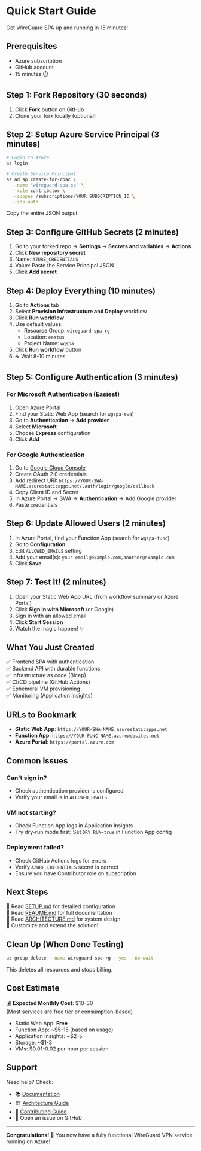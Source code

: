 # Quick Start Guide

Get WireGuard SPA up and running in 15 minutes!

## Prerequisites

- Azure subscription
- GitHub account
- 15 minutes ⏱️

## Step 1: Fork Repository (30 seconds)

1. Click **Fork** button on GitHub
2. Clone your fork locally (optional)

## Step 2: Setup Azure Service Principal (3 minutes)

```bash
# Login to Azure
az login

# Create Service Principal
az ad sp create-for-rbac \
  --name "wireguard-spa-sp" \
  --role contributor \
  --scopes /subscriptions/YOUR_SUBSCRIPTION_ID \
  --sdk-auth
```

Copy the entire JSON output.

## Step 3: Configure GitHub Secrets (2 minutes)

1. Go to your forked repo → **Settings** → **Secrets and variables** → **Actions**
2. Click **New repository secret**
3. Name: `AZURE_CREDENTIALS`
4. Value: Paste the Service Principal JSON
5. Click **Add secret**

## Step 4: Deploy Everything (10 minutes)

1. Go to **Actions** tab
2. Select **Provision Infrastructure and Deploy** workflow
3. Click **Run workflow**
4. Use default values:
   - Resource Group: `wireguard-spa-rg`
   - Location: `eastus`
   - Project Name: `wgspa`
5. Click **Run workflow** button
6. ☕ Wait 8-10 minutes

## Step 5: Configure Authentication (3 minutes)

### For Microsoft Authentication (Easiest)

1. Open Azure Portal
2. Find your Static Web App (search for `wgspa-swa`)
3. Go to **Authentication** → **Add provider**
4. Select **Microsoft**
5. Choose **Express** configuration
6. Click **Add**

### For Google Authentication

1. Go to [Google Cloud Console](https://console.cloud.google.com)
2. Create OAuth 2.0 credentials
3. Add redirect URI: `https://YOUR-SWA-NAME.azurestaticapps.net/.auth/login/google/callback`
4. Copy Client ID and Secret
5. In Azure Portal → SWA → **Authentication** → Add Google provider
6. Paste credentials

## Step 6: Update Allowed Users (2 minutes)

1. In Azure Portal, find your Function App (search for `wgspa-func`)
2. Go to **Configuration**
3. Edit `ALLOWED_EMAILS` setting
4. Add your email(s): `your-email@example.com,another@example.com`
5. Click **Save**

## Step 7: Test It! (2 minutes)

1. Open your Static Web App URL (from workflow summary or Azure Portal)
2. Click **Sign in with Microsoft** (or Google)
3. Sign in with an allowed email
4. Click **Start Session**
5. Watch the magic happen! ✨

## What You Just Created

✅ Frontend SPA with authentication  
✅ Backend API with durable functions  
✅ Infrastructure as code (Bicep)  
✅ CI/CD pipeline (GitHub Actions)  
✅ Ephemeral VM provisioning  
✅ Monitoring (Application Insights)  

## URLs to Bookmark

- **Static Web App**: `https://YOUR-SWA-NAME.azurestaticapps.net`
- **Function App**: `https://YOUR-FUNC-NAME.azurewebsites.net`
- **Azure Portal**: `https://portal.azure.com`

## Common Issues

### Can't sign in?
- Check authentication provider is configured
- Verify your email is in `ALLOWED_EMAILS`

### VM not starting?
- Check Function App logs in Application Insights
- Try dry-run mode first: Set `DRY_RUN=true` in Function App config

### Deployment failed?
- Check GitHub Actions logs for errors
- Verify `AZURE_CREDENTIALS` secret is correct
- Ensure you have Contributor role on subscription

## Next Steps

📖 Read [SETUP.md](SETUP.md) for detailed configuration  
📖 Read [README.md](README.md) for full documentation  
📖 Read [ARCHITECTURE.md](ARCHITECTURE.md) for system design  
🚀 Customize and extend the solution!

## Clean Up (When Done Testing)

```bash
az group delete --name wireguard-spa-rg --yes --no-wait
```

This deletes all resources and stops billing.

## Cost Estimate

💰 **Expected Monthly Cost**: $10-30  
(Most services are free tier or consumption-based)

- Static Web App: **Free**
- Function App: ~$5-15 (based on usage)
- Application Insights: ~$2-5
- Storage: ~$1-3
- VMs: $0.01-0.02 per hour per session

## Support

Need help? Check:
- 📚 [Documentation](README.md)
- 🏗️ [Architecture Guide](ARCHITECTURE.md)
- 🤝 [Contributing Guide](CONTRIBUTING.md)
- 💬 Open an issue on GitHub

---

**Congratulations!** 🎉 You now have a fully functional WireGuard VPN service running on Azure!
